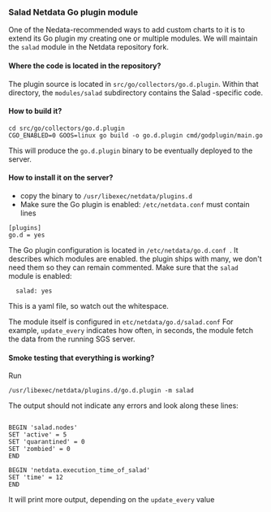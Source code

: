 ### Salad Netdata Go plugin module

One of the Nedata-recommended ways to add custom charts to it is to extend its Go plugin my creating one or multiple modules. We will maintain the `salad` module in the Netdata repository fork.

#### Where the code is located in the repository?
The plugin source is located in `src/go/collectors/go.d.plugin`. Within that directory, the `modules/salad` subdirectory contains the Salad -specific code.

#### How to build it?
```
cd src/go/collectors/go.d.plugin
CGO_ENABLED=0 GOOS=linux go build -o go.d.plugin cmd/godplugin/main.go
```
This will produce the `go.d.plugin` binary to be eventually deployed to the server.

#### How to install it on the server?
- copy the binary to `/usr/libexec/netdata/plugins.d`
- Make sure the Go plugin is enabled: `/etc/netdata.conf` must contain lines
```
[plugins]
go.d = yes

```
The Go plugin configuration is located in `/etc/netdata/go.d.conf `. It describes which modules are enabled. the plugin ships with many, we don't need them so they can remain commented. Make sure that the `salad` module is enabled:
```
  salad: yes
```
This is a yaml file, so watch out the whitespace.

The module itself is configured in `etc/netdata/go.d/salad.conf`
For example, `update_every` indicates how often, in seconds, the module fetch the data from the running SGS server.

#### Smoke testing that everything is working?
Run
```
/usr/libexec/netdata/plugins.d/go.d.plugin -m salad
```
The output should not indicate any errors and look along these lines:
```

BEGIN 'salad.nodes'
SET 'active' = 5
SET 'quarantined' = 0
SET 'zombied' = 0
END

BEGIN 'netdata.execution_time_of_salad'
SET 'time' = 12
END

```
It will print more output, depending on the `update_every` value